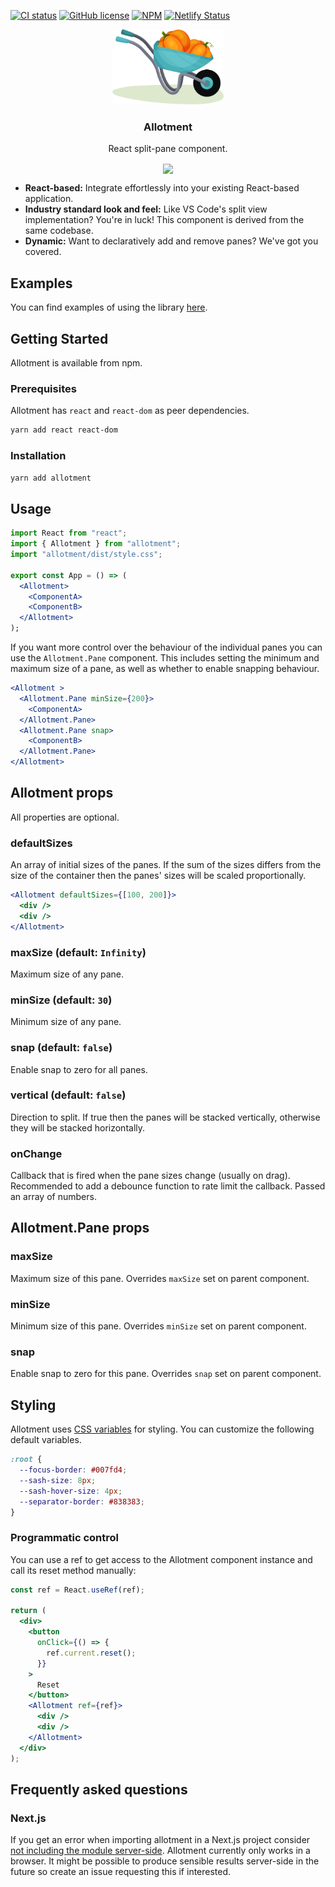 [![CI status](https://github.com/johnwalley/allotment/actions/workflows/build.yml/badge.svg)](https://github.com/johnwalley/allotment/actions/workflows/build.yml)
[![GitHub license](https://img.shields.io/npm/l/allotment?style=plastic)](https://github.com/johnwalley/allotment/blob/main/LICENSE)
[![NPM](https://img.shields.io/npm/v/allotment?style=plastic&color=green)](https://npmjs.com/package/allotment/)
[![Netlify Status](https://img.shields.io/netlify/17b280b3-d81d-4576-a58d-b7ccc2e66d7c?color=green&style=plastic)](https://allotment-storybook.netlify.app/)

<p align="center">
    <a href="https://github.com/johnwalley/allotment">
    <img src="./assets/logo.svg" alt="Logo" height="120">
  </a>
  
  <h3 align="center">Allotment</h3>

  <p align="center">
    React split-pane component.
  </p>
  
  <p align="center">
    <img align="center" src="https://user-images.githubusercontent.com/981531/133465908-0f9c28e9-9da3-4faf-959e-ec36393acd0a.gif" />
  </p>
</p>

- **React-based:** Integrate effortlessly into your existing React-based application.
- **Industry standard look and feel:** Like VS Code's split view implementation? You're in luck! This component is derived from the same codebase.
- **Dynamic:** Want to declaratively add and remove panes? We've got you covered.

## Examples

You can find examples of using the library [here](https://allotment-storybook.netlify.app/).

## Getting Started

Allotment is available from npm.

### Prerequisites

Allotment has `react` and `react-dom` as peer dependencies.

```sh
yarn add react react-dom
```

### Installation

```sh
yarn add allotment
```

## Usage

```jsx
import React from "react";
import { Allotment } from "allotment";
import "allotment/dist/style.css";

export const App = () => (
  <Allotment>
    <ComponentA>
    <ComponentB>
  </Allotment>
);
```

If you want more control over the behaviour of the individual panes you can use the `Allotment.Pane` component. This includes setting the minimum and maximum size of a pane, as well as whether to enable snapping behaviour.

```jsx
<Allotment >
  <Allotment.Pane minSize={200}>
    <ComponentA>
  </Allotment.Pane>
  <Allotment.Pane snap>
    <ComponentB>
  </Allotment.Pane>
</Allotment>
```

## Allotment props

All properties are optional.

### defaultSizes

An array of initial sizes of the panes. If the sum of the sizes differs from the size of the container then the panes' sizes will be scaled proportionally.

```jsx
<Allotment defaultSizes={[100, 200]}>
  <div />
  <div />
</Allotment>
```

### maxSize (default: `Infinity`)

Maximum size of any pane.

### minSize (default: `30`)

Minimum size of any pane.

### snap (default: `false`)

Enable snap to zero for all panes.

### vertical (default: `false`)

Direction to split. If true then the panes will be stacked vertically, otherwise they will be stacked horizontally.

### onChange

Callback that is fired when the pane sizes change (usually on drag). Recommended to add a debounce function to rate limit the callback. Passed an array of numbers.

## Allotment.Pane props

### maxSize

Maximum size of this pane. Overrides `maxSize` set on parent component.

### minSize

Minimum size of this pane. Overrides `minSize` set on parent component.

### snap

Enable snap to zero for this pane. Overrides `snap` set on parent component.

## Styling

Allotment uses [CSS variables](https://developer.mozilla.org/en-US/docs/Web/CSS/Using_CSS_custom_properties) for styling.
You can customize the following default variables.

```css
:root {
  --focus-border: #007fd4;
  --sash-size: 8px;
  --sash-hover-size: 4px;
  --separator-border: #838383;
}
```

### Programmatic control

You can use a ref to get access to the Allotment component instance and call its reset method manually:

```jsx
const ref = React.useRef(ref);

return (
  <div>
    <button
      onClick={() => {
        ref.current.reset();
      }}
    >
      Reset
    </button>
    <Allotment ref={ref}>
      <div />
      <div />
    </Allotment>
  </div>
);
```

## Frequently asked questions

### Next.js

If you get an error when importing allotment in a Next.js project consider [not including the module server-side](https://nextjs.org/docs/advanced-features/dynamic-import#with-no-ssr). Allotment currently only works in a browser. It might be possible to produce sensible results server-side in the future so create an issue requesting this if interested.
